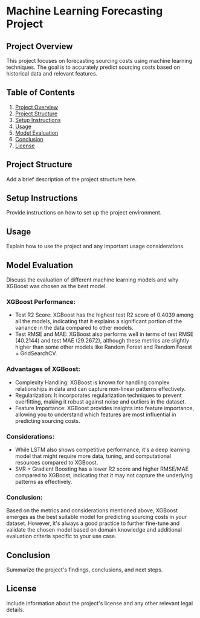 # Machine Learning Forecasting Project

## Project Overview

This project focuses on forecasting sourcing costs using machine learning techniques. The goal is to accurately predict sourcing costs based on historical data and relevant features.

## Table of Contents

1. [Project Overview](#overview)
2. [Project Structure](#structure)
3. [Setup Instructions](#setup)
4. [Usage](#usage)
5. [Model Evaluation](#evaluation)
6. [Conclusion](#conclusion)
7. [License](#license)

## Project Structure

Add a brief description of the project structure here.

## Setup Instructions

Provide instructions on how to set up the project environment.

## Usage

Explain how to use the project and any important usage considerations.

## Model Evaluation

Discuss the evaluation of different machine learning models and why XGBoost was chosen as the best model.

### XGBoost Performance:

- Test R2 Score: XGBoost has the highest test R2 score of 0.4039 among all the models, indicating that it explains a significant portion of the variance in the data compared to other models.
- Test RMSE and MAE: XGBoost also performs well in terms of test RMSE (40.2144) and test MAE (29.2672), although these metrics are slightly higher than some other models like Random Forest and Random Forest + GridSearchCV.

### Advantages of XGBoost:

- Complexity Handling: XGBoost is known for handling complex relationships in data and can capture non-linear patterns effectively.
- Regularization: It incorporates regularization techniques to prevent overfitting, making it robust against noise and outliers in the dataset.
- Feature Importance: XGBoost provides insights into feature importance, allowing you to understand which features are most influential in predicting sourcing costs.

### Considerations:

- While LSTM also shows competitive performance, it's a deep learning model that might require more data, tuning, and computational resources compared to XGBoost.
- SVR + Gradient Boosting has a lower R2 score and higher RMSE/MAE compared to XGBoost, indicating that it may not capture the underlying patterns as effectively.

### Conclusion:

Based on the metrics and considerations mentioned above, XGBoost emerges as the best suitable model for predicting sourcing costs in your dataset. However, it's always a good practice to further fine-tune and validate the chosen model based on domain knowledge and additional evaluation criteria specific to your use case.

## Conclusion

Summarize the project's findings, conclusions, and next steps.

## License

Include information about the project's license and any other relevant legal details.
